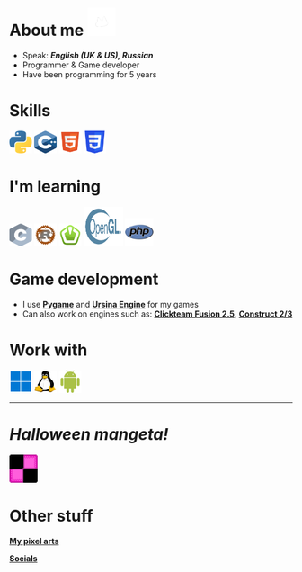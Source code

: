 # About me <img width="50" height="50" src="assets/koirdev_spin.gif">



- Speak: ***English (UK & US), Russian***
- Programmer & Game developer
- Have been programming for 5 years

 # Skills
<img width="40" height="40" src="assets/python.svg"></a>
<img width="40" height="40" src="assets/cpp.svg"></a>
<img width="40" height="40" src="assets/html5.svg"></a>
<img width="40" height="40" src="assets/css.svg"></a>

 # I'm learning
<img width="40" height="40" src="assets/c.svg"></a>
<img width="40" height="40" src="assets/rust.svg"></a>
<img width="40" height="40" src="assets/sfml.svg"></a>
<img width="70" height="70" src="assets/Opengl.svg"></a> 
<img width="50" height="50" src="assets/php.svg"></a>


# Game development

- I use [**Pygame**](https://pygame.org) and [**Ursina Engine**](https://www.ursinaengine.org/) for my games
- Can also work on engines such as: [**Clickteam Fusion 2.5**](https://www.clickteam.com/clickteam-fusion-2-5), [**Construct 2/3**](https://www.construct.net/en)  

# Work with
<img width="40" height="40" src="assets/windows.png"></a>
<img width="40" height="40" src="assets/linux-tux.png"></a>
<img width="40" height="40" src="assets/android.svg"></a>

---
# *Halloween mangeta!*
</p><img width="50" height="50" src="assets/mangeta.svg"></p>

# Other stuff

[**My pixel arts**](https://koirdev.su/pixelArts.html)

[**Socials**](https://koirdev.su/socials.html)










